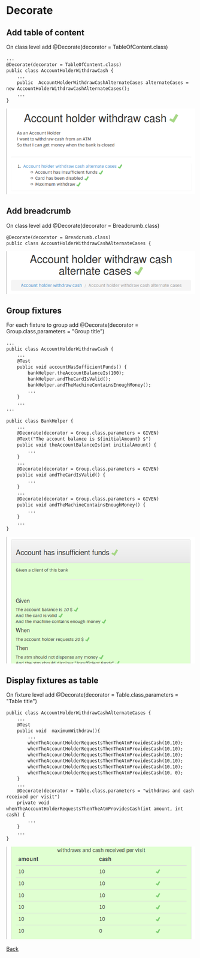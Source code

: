 # Decorate
## Add table of content
On class level add @Decorate(decorator = TableOfContent.class)

	...
	@Decorate(decorator = TableOfContent.class)
	public class AccountHolderWithdrawCash {
	    ...
        public  AccountHolderWithdrawCashAlternateCases alternateCases = new AccountHolderWithdrawCashAlternateCases();
        ...
	}

![Decorate with a table of content](./images/DecoratorTOC.png "Decorate with a table of content")

## Add breadcrumb
On class level add @Decorate(decorator = Breadcrumb.class)

	@Decorate(decorator = Breadcrumb.class)
	public class AccountHolderWithdrawCashAlternateCases {

![Decorate with a breadcrumb](./images/DecoratorBreadcrumb.png "Decorate with a breadcrumb")

## Group fixtures
For each fixture to group add @Decorate(decorator = Group.class,parameters = "Group title")

	...
	public class AccountHolderWithdrawCash {
		...
    	@Test
    	public void accountHasSufficientFunds() {
        	bankHelper.theAccountBalanceIs(100);
        	bankHelper.andTheCardIsValid();
        	bankHelper.andTheMachineContainsEnoughMoney();
        	...
        }
        ...
    ...

	public class BankHelper {
		...
	    @Decorate(decorator = Group.class,parameters = GIVEN)
	    @Text("The account balance is ${initialAmount} $")
	    public void theAccountBalanceIs(int initialAmount) {
	        ...
	    }
	    ...
	    @Decorate(decorator = Group.class,parameters = GIVEN)
	    public void andTheCardIsValid() {
	    	...
	    }
	    ...
	    @Decorate(decorator = Group.class,parameters = GIVEN)
	    public void andTheMachineContainsEnoughMoney() {
	        ...
	    }
	    ...
	}

![Decorate group fixtures](./images/DecoratorGroupFixtures.png "Decorate group fixtures")

## Display fixtures as table
On fixture level add  @Decorate(decorator = Table.class,parameters = "Table title")


	public class AccountHolderWithdrawCashAlternateCases {
		...
		@Test
	    public void  maximumWithdraw(){
	        ...
	        whenTheAccountHolderRequestsThenTheAtmProvidesCash(10,10);
	        whenTheAccountHolderRequestsThenTheAtmProvidesCash(10,10);
	        whenTheAccountHolderRequestsThenTheAtmProvidesCash(10,10);
	        whenTheAccountHolderRequestsThenTheAtmProvidesCash(10,10);
	        whenTheAccountHolderRequestsThenTheAtmProvidesCash(10,10);
	        whenTheAccountHolderRequestsThenTheAtmProvidesCash(10, 0);
	    }
	    ...
    	@Decorate(decorator = Table.class,parameters = "withdraws and cash received per visit")
    	private void whenTheAccountHolderRequestsThenTheAtmProvidesCash(int amount, int cash) {
    		...
    	}
    	...
    }

![Display fixture as table](./images/DecoratorTable.png "Display fixture as table")

[Back](./README.md#other-fixtures)
